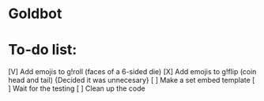 # Goldbot

# To-do list:

[V] Add emojis to g!roll (faces of a 6-sided die)
[X] Add emojis to g!flip (coin head and tail)  {Decided it was unnecesary}
[ ] Make a set embed template
[ ] Wait for the testing
[ ] Clean up the code